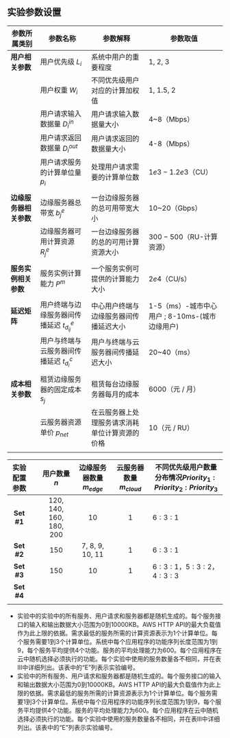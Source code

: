 ## 实验参数设置



| 参数所属类别           | 参数名称                                      | 参数解释                                       | 参数取值                                       |
| ---------------------- | --------------------------------------------- | ---------------------------------------------- | ---------------------------------------------- |
| **用户相关参数**       | 用户优先级 $L_i$                              | 系统中用户的重要程度                           | 1, 2, 3                                        |
|                        | 用户权重 $W_i$                                | 不同优先级用户对应的计算加权值                 | 1, 1.5, 2                                      |
|                        | 用户请求输入数据量 $D_i^{in}$                 | 用户请求输入数据量大小                         | 4~8（Mbps）                                    |
|                        | 用户请求返回数据量 $D_i^{out}$                | 用户请求返回的数据量大小                       | 4-8（Mbps）                                    |
|                        | 用户请求服务的计算单位量 $p_i$                | 处理用户请求需要的计算单位数                   | $1e3-1.2e3$（CU）                              |
|                        |                                               |                                                |                                                |
| **边缘服务器相关参数** | 边缘服务器总带宽  $b_j^e$                     | 一台边缘服务器的总可用带宽大小                 | 10~20（Gbps）                                  |
|                        | 边缘服务器可用计算资源 $R_j^{e}$              | 一台边缘服务器的总的可用计算资源大小           | $300-500$（RU-计算资源）                       |
|                        |                                               |                                                |                                                |
| **服务实例相关参数**   | 服务实例计算能力 $P^m$                        | 一个服务实例可提供的计算能力大小               | $2e4$（CU/s）                                  |
|                        |                                               |                                                |                                                |
| **延迟矩阵**           | 用户终端与边缘服务器间传播延迟 $t_{d_{ij}}^e$ | 中心用户终端与边缘服务器间传播延迟大小         | 1-5（ms）-城市中心用户 ; 8-10ms-(城市边缘用户) |
|                        | 用户与终端与云服务器间传播延迟 $t_{d_{i}}^c$  | 用户与终端与云服务器间传播延迟大小             | 20~40（ms）                                    |
|                        |                                               |                                                |                                                |
| **成本相关参数**       | 租赁边缘服务器的固定成本 $s_j$                | 租赁每台边缘服务器每月的成本                   | 6000（元 / 月）                                |
|                        | 云服务器资源单价 $p_{net}$                    | 在云服务器上处理服务请求消耗单位计算资源的价格 | 10（元 / RU）                                  |
|                        |                                               |                                                |                                                |



| 实验配置参数 |      |      用户数量 $n$       | 边缘服务器数量 $m_{edge}$ | 云服务器数量 $m_{cloud}$ | 不同优先级用户数量分布情况$Priority_1:Priority_2:Priority_3$ |
| :----------: | ---- | :---------------------: | :-----------------------: | :----------------------: | ------------------------------------------------------------ |
|  **Set #1**  |      | 120, 140, 160, 180, 200 |            10             |            1             | $6 : 3 : 1$                                                  |
|  **Set #2**  |      |           150           |      7, 8, 9, 10, 11      |            1             | $6 : 3 : 1$                                                  |
|  **Set #3**  |      |           150           |            10             |            1             | $6 : 3 : 1$，$5 : 3 : 2$，$4 : 3 : 3$                        |
|  **Set #4**  |      |                         |                           |                          |                                                              |
|              |      |                         |                           |                          |                                                              |

* 实验中的实验中的所有服务、用户请求和服务器都是随机生成的。每个服务接口的输入和输出数据大小范围为0到10000KB。AWS HTTP API的最大负载值作为此上限的依据。需求最低的服务所需的计算资源表示为1个计算单位。每个服务需要1到3个计算单位。系统中每个应用程序的功能序列长度范围为1到9，每个服务平均提供4个功能。服务的平均处理能力为600。每个应用程序在云中随机选择必须执行的功能。每个实验中使用的服务数量各不相同，并在表III中详细列出。该表中的“E”列表示实验编号。
* 实验中的所有服务、用户请求和服务器都是随机生成的。每个服务接口的输入和输出数据大小范围为0到10000KB。AWS HTTP API的最大负载值作为此上限的依据。需求最低的服务所需的计算资源表示为1个计算单位。每个服务需要1到3个计算单位。系统中每个应用程序的功能序列长度范围为1到9，每个服务平均提供4个功能。服务的平均处理能力为600。每个应用程序在云中随机选择必须执行的功能。每个实验中使用的服务数量各不相同，并在表III中详细列出。该表中的“E”列表示实验编号。
